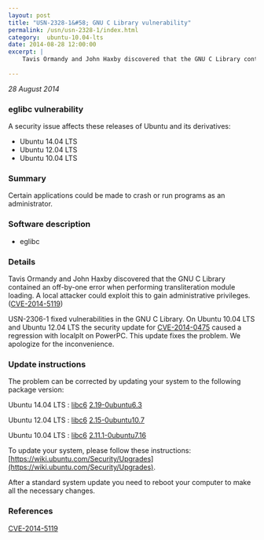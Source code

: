 ```yaml
---
layout: post
title: "USN-2328-1&#58; GNU C Library vulnerability"
permalink: /usn/usn-2328-1/index.html
category:  ubuntu-10.04-lts
date: 2014-08-28 12:00:00
excerpt: |
    Tavis Ormandy and John Haxby discovered that the GNU C Library contained an off-by-one error when performing transliteration module loading. A local attacker could exploit this to gain administrative privileges. ([CVE-2014-5119](http://people.ubuntu.com/~ubuntu-security/cve/CVE-2014-5119))
    
--- 
```

 
 

*28 August 2014*

### eglibc vulnerability

A security issue affects these releases of Ubuntu and its derivatives:

* Ubuntu 14.04 LTS
* Ubuntu 12.04 LTS
* Ubuntu 10.04 LTS

### Summary

Certain applications could be made to crash or run programs as an administrator.

### Software description

* eglibc 

### Details

Tavis Ormandy and John Haxby discovered that the GNU C Library contained an off-by-one error when performing transliteration module loading. A local attacker could exploit this to gain administrative privileges. ([CVE-2014-5119](http://people.ubuntu.com/~ubuntu-security/cve/CVE-2014-5119))

USN-2306-1 fixed vulnerabilities in the GNU C Library. On Ubuntu 10.04 LTS and Ubuntu 12.04 LTS the security update for [CVE-2014-0475](http://people.ubuntu.com/~ubuntu-security/cve/CVE-2014-0475) caused a regression with localplt on PowerPC. This update fixes the problem. We apologize for the inconvenience. 

### Update instructions

The problem can be corrected by updating your system to the following package version:

Ubuntu 14.04 LTS
 : [libc6](https://launchpad.net/ubuntu/+source/eglibc) <span> [2.19-0ubuntu6.3](https://launchpad.net/ubuntu/+source/eglibc/2.19-0ubuntu6.3) </span> 

Ubuntu 12.04 LTS
 : [libc6](https://launchpad.net/ubuntu/+source/eglibc) <span> [2.15-0ubuntu10.7](https://launchpad.net/ubuntu/+source/eglibc/2.15-0ubuntu10.7) </span> 

Ubuntu 10.04 LTS
 : [libc6](https://launchpad.net/ubuntu/+source/eglibc) <span> [2.11.1-0ubuntu7.16](https://launchpad.net/ubuntu/+source/eglibc/2.11.1-0ubuntu7.16) </span> 

To update your system, please follow these instructions: [https://wiki.ubuntu.com/Security/Upgrades](https://wiki.ubuntu.com/Security/Upgrades).

After a standard system update you need to reboot your computer to make all the necessary changes. 

### References

 
 [CVE-2014-5119](http://people.ubuntu.com/~ubuntu-security/cve/CVE-2014-5119)
 

